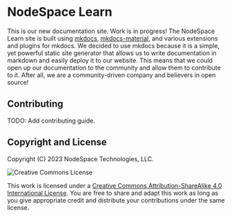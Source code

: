 # NodeSpace Learn

This is our new documentation site. Work is in progress! The NodeSpace Learn site is built using [mkdocs](https://www.mkdocs.org/), [mkdocs-material](https://squidfunk.github.io/mkdocs-material/), and various extensions and plugins for mkdocs. We decided to use mkdocs because it is a simple, yet powerful static site generator that allows us to write documentation in markdown and easily deploy it to our website. This means that we could open up our documentation to the community and allow them to contribute to it. After all, we are a community-driven company and believers in open source! 

## Contributing

TODO: Add contributing guide.

## Copyright and License

Copyright (C) 2023 NodeSpace Technologies, LLC.

![Creative Commons License](https://i.creativecommons.org/l/by-sa/4.0/88x31.png)

This work is licensed under a [Creative Commons Attribution-ShareAlike 4.0 International License](https://creativecommons.org/licenses/by-sa/4.0/). You are free to share and adapt this work as long as you give appropriate credit and distribute your contributions under the same license.